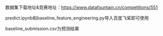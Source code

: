数据集下载地址&竞赛地址：https://www.datafountain.cn/competitions/551

predict.ipynb和baseline_feature_engineering.py导入百度飞桨即可使用

baseline_submission.csv为预测结果
